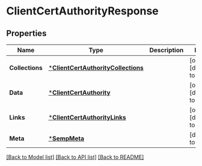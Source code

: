 # ClientCertAuthorityResponse

## Properties
Name | Type | Description | Notes
------------ | ------------- | ------------- | -------------
**Collections** | [***ClientCertAuthorityCollections**](ClientCertAuthorityCollections.md) |  | [optional] [default to null]
**Data** | [***ClientCertAuthority**](ClientCertAuthority.md) |  | [optional] [default to null]
**Links** | [***ClientCertAuthorityLinks**](ClientCertAuthorityLinks.md) |  | [optional] [default to null]
**Meta** | [***SempMeta**](SempMeta.md) |  | [default to null]

[[Back to Model list]](../README.md#documentation-for-models) [[Back to API list]](../README.md#documentation-for-api-endpoints) [[Back to README]](../README.md)

